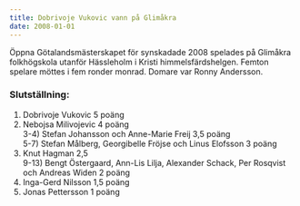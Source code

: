 ```yaml
---
title: Dobrivoje Vukovic vann på Glimåkra
date: 2008-01-01
---
```


Öppna Götalandsmästerskapet för synskadade 2008 spelades på Glimåkra folkhögskola utanför Hässleholm i Kristi himmelsfärdshelgen. Femton spelare möttes i fem ronder monrad. Domare var Ronny Andersson.

### Slutställning: ###

1) Dobrivoje Vukovic 5 poäng  
2) Nebojsa Milivojevic 4 poäng  
3-4) Stefan Johansson och Anne-Marie Freij 3,5 poäng   
5-7) Stefan Målberg, Georgibelle Fröjse och Linus Elofsson 3 poäng   
8) Knut Hagman 2,5  
9-13) Bengt Östergaard, Ann-Lis Lilja, Alexander Schack, Per Rosqvist och Andreas Widen 2 poäng   
14) Inga-Gerd Nilsson 1,5 poäng   
15) Jonas Pettersson 1 poäng